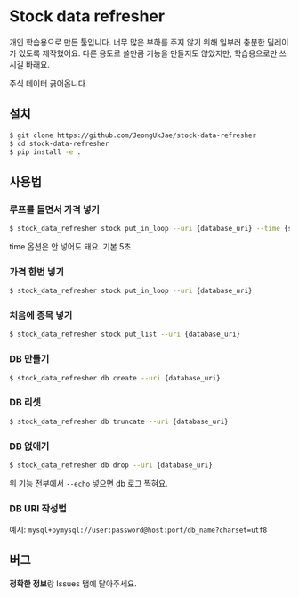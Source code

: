 # Stock data refresher

개인 학습용으로 만든 툴입니다. 너무 많은 부하를 주지 않기 위해 일부러 충분한 딜레이가 있도록 제작했어요. 다른 용도로 쓸만큼 기능을 만들지도 않았지만, 학습용으로만 쓰시길 바래요.

주식 데이터 긁어옵니다.

## 설치

```bash
$ git clone https://github.com/JeongUkJae/stock-data-refresher
$ cd stock-data-refresher
$ pip install -e .
```

## 사용법

### 루프를 돌면서 가격 넣기

```bash
$ stock_data_refresher stock put_in_loop --uri {database_uri} --time {seconds. default=5s}
```

time 옵션은 안 넣어도 돼요. 기본 5초

### 가격 한번 넣기

```bash
$ stock_data_refresher stock put_in_loop --uri {database_uri}
```

### 처음에 종목 넣기

```bash
$ stock_data_refresher stock put_list --uri {database_uri}
```

### DB 만들기

```bash
$ stock_data_refresher db create --uri {database_uri}
```

### DB 리셋

```bash
$ stock_data_refresher db truncate --uri {database_uri}
```

### DB 없애기

```bash
$ stock_data_refresher db drop --uri {database_uri}
```

위 기능 전부에서 `--echo` 넣으면 db 로그 찍혀요.

### DB URI 작성법

예시: `mysql+pymysql://user:password@host:port/db_name?charset=utf8`

## 버그

**정확한 정보**랑 Issues 탭에 달아주세요.
